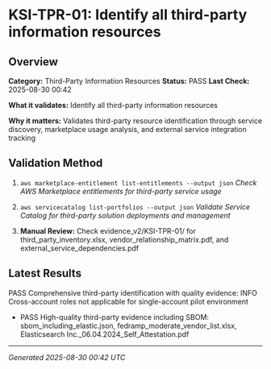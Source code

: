 # KSI-TPR-01: Identify all third-party information resources

## Overview

**Category:** Third-Party Information Resources
**Status:** PASS
**Last Check:** 2025-08-30 00:42

**What it validates:** Identify all third-party information resources

**Why it matters:** Validates third-party resource identification through service discovery, marketplace usage analysis, and external service integration tracking

## Validation Method

1. `aws marketplace-entitlement list-entitlements --output json`
   *Check AWS Marketplace entitlements for third-party service usage*

2. `aws servicecatalog list-portfolios --output json`
   *Validate Service Catalog for third-party solution deployments and management*

3. **Manual Review:** Check evidence_v2/KSI-TPR-01/ for third_party_inventory.xlsx, vendor_relationship_matrix.pdf, and external_service_dependencies.pdf

## Latest Results

PASS Comprehensive third-party identification with quality evidence: INFO Cross-account roles not applicable for single-account pilot environment
- PASS High-quality third-party evidence including SBOM: sbom_including_elastic.json, fedramp_moderate_vendor_list.xlsx, Elasticsearch Inc._06.04.2024_Self_Attestation.pdf

---
*Generated 2025-08-30 00:42 UTC*